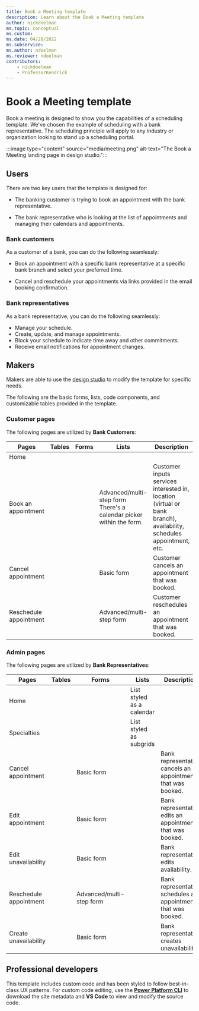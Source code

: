 ```yaml
---
title: Book a Meeting template
description: Learn about the Book a Meeting template
author: nickdoelman
ms.topic: conceptual
ms.custom: 
ms.date: 04/28/2022
ms.subservice:
ms.author: ndoelman
ms.reviewer: ndoelman
contributors:
    - nickdoelman
    - ProfessorKendrick
---
```


# Book a Meeting template

Book a meeting is designed to show you the capabilities of a scheduling template. We've chosen the example of scheduling with a bank representative.  The scheduling principle will apply to any industry or organization looking to stand up a scheduling portal.

:::image type="content" source="media/meeting.png" alt-text="The Book a Meeting landing page in design studio."::: 

## Users

There are two key users that the template is designed for:

- The banking customer is trying to book an appointment with the bank representative.

- The bank representative who is looking at the list of appointments and managing their calendars and appointments.

### Bank customers

As a customer of a bank, you can do the following seamlessly:

- Book an appointment with a specific bank representative at a specific bank branch and select your preferred time.

- Cancel and reschedule your appointments via links provided in the email booking confirmation.

### Bank representatives

As a bank representative, you can do the following seamlessly:

- Manage your schedule.
- Create, update, and manage appointments.
- Block your schedule to indicate time away and other commitments.
- Receive email notifications for appointment changes.

## Makers

Makers are able to use the [design studio](../getting-started/use-design-studio.md)  to modify the template for specific needs.

The following are the basic forms, lists, code components, and customizable tables provided in the template.

### Customer pages

The following pages are utilized by **Bank Customers**:


| **Pages** | **Tables** | **Forms** | **Lists** | **Description** |
|-----------|------------|-----------|-----------|-----------------|
| Home |||
| Book an appointment| | | Advanced/multi-step form <br>There's a calendar picker within the form. | Customer inputs services interested in, location (virtual or bank branch), availability, schedules appointment, etc. |
| Cancel appointment | | | Basic form | Customer cancels an appointment that was booked. |
| Reschedule appointment | | |Advanced/multi-step form | Customer reschedules an appointment that was booked. |

### Admin pages

The following pages are utilized by **Bank Representatives**:

| **Pages** | **Tables** | **Forms** | **Lists** | **Description** |
|-----------|------------|-----------|-----------|-----------------|
| Home | | | List styled as a calendar | |
| Specialties | | | List styled as subgrids | |
| Cancel appointment| | Basic form | | Bank representative cancels an appointment that was booked. |
| Edit appointment | | Basic form | | Bank representative edits an appointment that was booked. | 
| Edit unavailability | | Basic form | | Bank representative edits availability. | 
| Reschedule appointment | |Advanced/multi-step form  | | Bank representative schedules an appointment that was booked. |
| Create unavailability | | Basic form | | Bank representative creates unavailability. |


## Professional developers

This template includes custom code and has been styled to follow best-in-class UX patterns.  For custom code editing, use the [**Power Platform CLI**](../configure/cli-tutorial.md) to download the site metadata and **VS Code** to view and modify the source code.